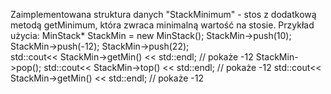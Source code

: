 Zaimplementowana struktura danych "StackMinimum" - stos z dodatkową metodą getMinimum, która zwraca minimalną wartość na stosie.
Przykład użycia:
MinStack* StackMin = new MinStack();
StackMin->push(10);
StackMin->push(-12);
StackMin->push(22);  
std::cout<< StackMin->getMin() << std::endl; // pokaże -12
StackMin->pop();
std::cout<< StackMin->top() << std::endl;    // pokaże -12
std::cout<< StackMin->getMin() << std::endl; // pokaże -12
